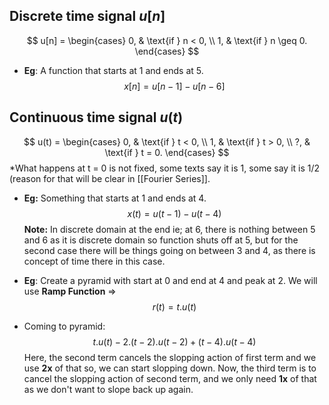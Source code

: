 ## Discrete time signal $u[n]$

$$
u[n] =
\begin{cases}
  0, & \text{if } n < 0, \\
  1, & \text{if } n \geq 0.
\end{cases}
$$

- **Eg**: A function that starts at 1 and ends at 5. $$ x[n] = u[n-1] - u[n-6] $$

## Continuous time signal $u(t)$

$$
u(t) =
\begin{cases}
  0, & \text{if } t < 0, \\
  1, & \text{if } t > 0, \\
  ?, & \text{if } t = 0.
\end{cases}
$$
*What happens at t = 0 is not fixed, some texts say it is 1, some say it is 1/2 (reason for that will be clear in [[Fourier Series]].
- **Eg:** Something that starts at 1 and ends at 4. $$x(t) = u(t-1) - u(t-4)$$
**Note:** In discrete domain at the end ie; at 6, there is nothing between 5 and 6 as it is discrete domain so function shuts off at 5, but for the second case there will be things going on between 3 and 4, as there is concept of time there in this case.

- **Eg**: Create a pyramid with start at 0 and end at 4 and peak at 2. We will use **Ramp Function** => $$r(t) = t.u(t)$$
- Coming to pyramid: $$t.u(t) - 2.(t-2).u(t-2) + (t-4).u(t-4)$$
Here, the second term cancels the slopping action of first term and we use **2x** of that so, we can start slopping down. Now, the third term is to cancel the slopping action of second term, and we only need **1x** of that as we don't want to slope back up again.